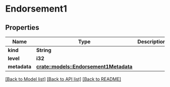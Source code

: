 # Endorsement1

## Properties

Name | Type | Description | Notes
------------ | ------------- | ------------- | -------------
**kind** | **String** |  | 
**level** | **i32** |  | 
**metadata** | [**crate::models::Endorsement1Metadata**](Endorsement_1_metadata.md) |  | 

[[Back to Model list]](../README.md#documentation-for-models) [[Back to API list]](../README.md#documentation-for-api-endpoints) [[Back to README]](../README.md)


